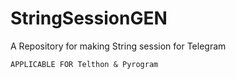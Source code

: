 # StringSessionGEN
A Repository for making String session for Telegram 

    APPLICABLE FOR Telthon & Pyrogram 
